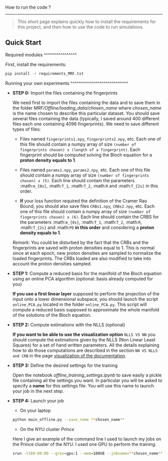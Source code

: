 How to run the code ?
*********************

> This short page explains quickly how to install the requirements for this project, and then how to use the code to run simulations.

Quick Start
-----------

Required modules
^^^^^^^^^^^^^^^^

*First*, install the requirements:
```bash
pip install -r requirements_MRF.txt
```

Running your own experiments
^^^^^^^^^^^^^^^^^^^^^^^^^^^^

* **STEP 0:** Import the files containing the fingerprints

	We need first to import the files containing the data and to save them in the folder *MRF/Offline/loading_data/chosen_name* where *chosen_name* is the name chosen to describe this particular dataset. You should save several files containing the data (typically, I saved around 400 different files each one containing 4096 fingerprints). We need to save different types of files:

	- Files named `fingerprints1.npy`,  `fingerprints2.npy`, etc. Each one of this file should contain a numpy array of size ``(number of fingerprints chosen) x (length of a fingerprint)``. Each fingerprint should be computed solving the Bloch equation for a **proton density equals to 1**.

	- Files named `params1.npy`,  `params2.npy`, etc. Each one of this file should contain a numpy array of size ``(number of fingerprints chosen) x (5)``. Each line should contain the parameters :math:`m_{0s}`, :math:`T_1`, :math:`T_2`, :math:`R` and :math:`T_{2s}` in this order.

	- **If** your loss function required the definition of the Cramer Rao Bound, you should also save files `CRBs1.npy`,  `CRBs2.npy`, etc. Each one of this file should contain a numpy array of size ```(number of fingerprints chosen) x (6)```. Each line should contain the CRBS for the parameters :math:`m_{0s}`, :math:`T_1`, :math:`T_2`, :math:`R`, :math:`T_{2s}` and :math:`PD` **in this order** and considering a **proton density equals to 1**.

	*Remark:* You could be disturbed by the fact that the CRBs and the fingerprints are saved with proton densities equal to 1. This is normal since at each epoch, new proton densities are sampled to normalize the loaded fingerprints. The CRBs loaded are also modified to take into account the proton densities sampled.


* **STEP 1:** Compute a reduced basis for the manifold of the Bloch equation using an online PCA algorithm (optional: basis already computed for you)

	**If you use a first linear layer** supposed to perform the projection of the input onto a lower dimensional subspace, you should launch the script `online_PCA.py` located in the folder `online_PCA.py`. This script will compute a reduced basis supposed to approximate the whole manifold of the solutions of the Bloch equation. 

* **STEP 2:** Compute estimations with the NLLS (optional)

	**If you want to be able to use the visualization option** `NLLS VS NN` you should compute the estimations given by the NLLS (Non Linear Least Squares) for a set of hand written parameters. All the details explaining how to do those computations are described in the section `NN VS NLLS and CRB` in the page [visualization of the documentation](https://mrf.readthedocs.io/en/latest/visualize.html).

* **STEP 3:** Define the desired settings for the training

	Open the notebook *offline_training_settings.ipynb* to save easily a pickle file containing all the settings you want. In particular you will be asked to specify a **name** for this settings file. You will use this name to launch your job in the next step.


* **STEP 4:** Launch your job 

	- On your laptop

	```bash
	python main_offline.py --save_name **chosen_name**
	```


	- On the NYU cluster *Prince*

	Here I give an example of the command line I used to launch my jobs on the Prince cluster of the NYU. I used one GPU to perform the training. 
	 
	```bash
	srun -t160:00:00 --gres=gpu:1 --mem=100GB --jobname=**chosen_name** python main_offline.py --save_name **chosen_name**
	```






